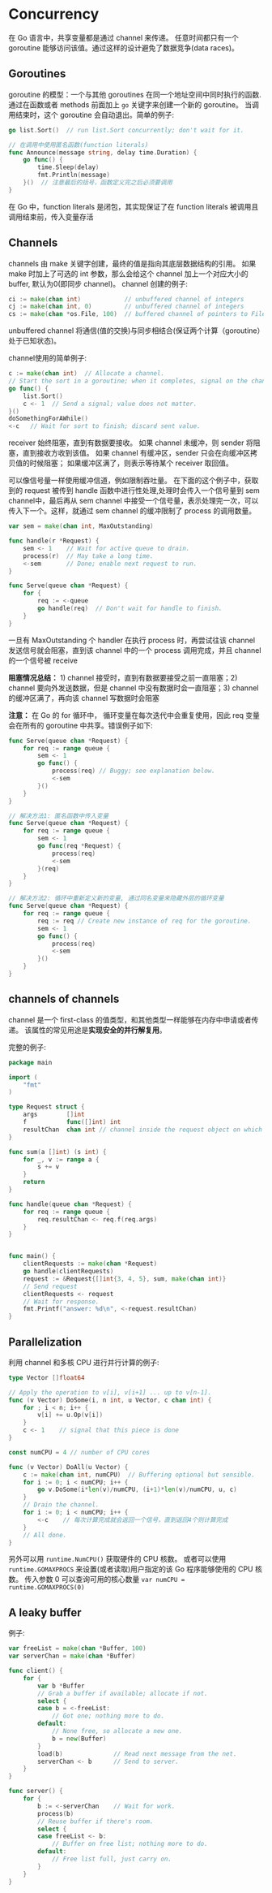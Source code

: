 # Concurrency

在 Go 语言中，共享变量都是通过 channel 来传递。
任意时间都只有一个 goroutine 能够访问该值。通过这样的设计避免了数据竞争(data races)。

## Goroutines

goroutine 的模型：一个与其他 goroutines 在同一个地址空间中同时执行的函数.
通过在函数或者 methods 前面加上 `go` 关键字来创建一个新的 goroutine。
当调用结束时，这个 goroutine 会自动退出。简单的例子:

```Go
go list.Sort()  // run list.Sort concurrently; don't wait for it.

// 在调用中使用匿名函数(function literals)
func Announce(message string, delay time.Duration) {
    go func() {
        time.Sleep(delay)
        fmt.Println(message)
    }()  // 注意最后的括号，函数定义完之后必须要调用
}
```

在 Go 中，function literals 是闭包，其实现保证了在 function literals 被调用且调用结束前，传入变量存活

## Channels

channels 由 make 关键字创建，最终的值是指向其底层数据结构的引用。
如果 make 时加上了可选的 int 参数，那么会给这个 channel 加上一个对应大小的 buffer, 默认为0(即同步 channel)。 channel 创建的例子:

```Go
ci := make(chan int)            // unbuffered channel of integers
cj := make(chan int, 0)         // unbuffered channel of integers
cs := make(chan *os.File, 100)  // buffered channel of pointers to Files
```

unbuffered channel 将通信(值的交换)与同步相结合(保证两个计算（goroutine）处于已知状态)。

channel使用的简单例子:

```Go
c := make(chan int)  // Allocate a channel.
// Start the sort in a goroutine; when it completes, signal on the channel.
go func() {
    list.Sort()
    c <- 1  // Send a signal; value does not matter.
}()
doSomethingForAWhile()
<-c   // Wait for sort to finish; discard sent value.
```

receiver 始终阻塞，直到有数据要接收。
如果 channel 未缓冲，则 sender 将阻塞，直到接收方收到该值。
如果 channel 有缓冲区，sender 只会在向缓冲区拷贝值的时候阻塞；
如果缓冲区满了，则表示等待某个 receiver 取回值。

可以像信号量一样使用缓冲信道，例如限制吞吐量。
在下面的这个例子中，获取到的 request 被传到 handle 函数中进行性处理,处理时会传入一个信号量到 sem channel中，最后再从 sem channel 中接受一个信号量，表示处理完一次，可以传入下一个。这样，就通过 sem channel 的缓冲限制了 process 的调用数量。

```Go
var sem = make(chan int, MaxOutstanding)

func handle(r *Request) {
    sem <- 1    // Wait for active queue to drain.
    process(r)  // May take a long time.
    <-sem       // Done; enable next request to run.
}

func Serve(queue chan *Request) {
    for {
        req := <-queue
        go handle(req)  // Don't wait for handle to finish.
    }
}
```

一旦有 MaxOutstanding 个 handler 在执行 process 时，再尝试往该 channel 发送信号就会阻塞，直到该 channel 中的一个 process 调用完成，并且 channel 的一个信号被 receive

**阻塞情况总结：** 1) channel 接受时，直到有数据要接受之前一直阻塞；2) channel 要向外发送数据，但是 channel 中没有数据时会一直阻塞；3) channel 的缓冲区满了，再向该 channel 写数据时会阻塞

**注意：** 在 Go 的 for 循环中， 循环变量在每次迭代中会重复使用，因此 req 变量会在所有的 goroutine 中共享。错误例子如下:

```Go
func Serve(queue chan *Request) {
    for req := range queue {
        sem <- 1
        go func() {
            process(req) // Buggy; see explanation below.
            <-sem
        }()
    }
}

// 解决方法1: 匿名函数中传入变量
func Serve(queue chan *Request) {
    for req := range queue {
        sem <- 1
        go func(req *Request) {
            process(req)
            <-sem
        }(req)
    }
}

// 解决方法2: 循环中重新定义新的变量, 通过同名变量来隐藏外层的循环变量
func Serve(queue chan *Request) {
    for req := range queue {
        req := req // Create new instance of req for the goroutine.
        sem <- 1
        go func() {
            process(req)
            <-sem
        }()
    }
}
```

## channels of channels

channel 是一个 first-class 的值类型，和其他类型一样能够在内存中申请或者传递。
该属性的常见用途是**实现安全的并行解复用**。

完整的例子:

```Go
package main

import (
    "fmt"
)

type Request struct {
    args        []int
    f           func([]int) int
    resultChan  chan int // channel inside the request object on which to receive the answer
}

func sum(a []int) (s int) {
    for _, v := range a {
        s += v
    }
    return
}

func handle(queue chan *Request) {
    for req := range queue {
        req.resultChan <- req.f(req.args)
    }
}


func main() {
    clientRequests := make(chan *Request)
    go handle(clientRequests)
    request := &Request{[]int{3, 4, 5}, sum, make(chan int)}
    // Send request
    clientRequests <- request
    // Wait for response.
    fmt.Printf("answer: %d\n", <-request.resultChan)
}
```

## Parallelization

利用 channel 和多核 CPU 进行并行计算的例子:

```Go
type Vector []float64

// Apply the operation to v[i], v[i+1] ... up to v[n-1].
func (v Vector) DoSome(i, n int, u Vector, c chan int) {
    for ; i < n; i++ {
        v[i] += u.Op(v[i])
    }
    c <- 1    // signal that this piece is done
}

const numCPU = 4 // number of CPU cores

func (v Vector) DoAll(u Vector) {
    c := make(chan int, numCPU)  // Buffering optional but sensible.
    for i := 0; i < numCPU; i++ {
        go v.DoSome(i*len(v)/numCPU, (i+1)*len(v)/numCPU, u, c)
    }
    // Drain the channel.
    for i := 0; i < numCPU; i++ {
        <-c    // 每次计算完成就会返回一个信号，直到返回4个则计算完成
    }
    // All done.
}
```

另外可以用 `runtime.NumCPU()` 获取硬件的 CPU 核数。
或者可以使用 `runtime.GOMAXPROCS` 来设置(或者读取)用户指定的该 Go 程序能够使用的 CPU 核数。 传入参数 0 可以查询可用的核心数量 `var numCPU = runtime.GOMAXPROCS(0)`

## A leaky buffer

例子:

```Go
var freeList = make(chan *Buffer, 100)
var serverChan = make(chan *Buffer)

func client() {
    for {
        var b *Buffer
        // Grab a buffer if available; allocate if not.
        select {
        case b = <-freeList:
            // Got one; nothing more to do.
        default:
            // None free, so allocate a new one.
            b = new(Buffer)
        }
        load(b)              // Read next message from the net.
        serverChan <- b      // Send to server.
    }
}

func server() {
    for {
        b := <-serverChan    // Wait for work.
        process(b)
        // Reuse buffer if there's room.
        select {
        case freeList <- b:
            // Buffer on free list; nothing more to do.
        default:
            // Free list full, just carry on.
        }
    }
}
```
